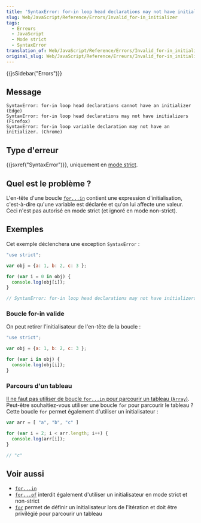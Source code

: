 ```yaml
---
title: 'SyntaxError: for-in loop head declarations may not have initializers'
slug: Web/JavaScript/Reference/Errors/Invalid_for-in_initializer
tags:
  - Erreurs
  - JavaScript
  - Mode strict
  - SyntaxError
translation_of: Web/JavaScript/Reference/Errors/Invalid_for-in_initializer
original_slug: Web/JavaScript/Reference/Erreurs/Invalid_for-in_initializer
---
```

{{jsSidebar("Errors")}}

## Message

```
SyntaxError: for-in loop head declarations cannot have an initializer (Edge)
SyntaxError: for-in loop head declarations may not have initializers (Firefox)
SyntaxError: for-in loop variable declaration may not have an initializer. (Chrome)
```

## Type d'erreur

{{jsxref("SyntaxError")}}, uniquement en [mode strict](/fr/docs/Web/JavaScript/Reference/Strict_mode).

## Quel est le problème ?

L'en-tête d'une boucle [`for...in`](/fr/docs/Web/JavaScript/Reference/Instructions/for...in) contient une expression d'initialisation, c'est-à-dire qu'une variable est déclarée et qu'on lui affecte une valeur. Ceci n'est pas autorisé en mode strict (et ignoré en mode non-strict).

## Exemples

Cet exemple déclenchera une exception `SyntaxError` :

```js example-bad
"use strict";

var obj = {a: 1, b: 2, c: 3 };

for (var i = 0 in obj) {
  console.log(obj[i]);
}

// SyntaxError: for-in loop head declarations may not have initializers
```

### Boucle for-in valide

On peut retirer l'initialisateur de l'en-tête de la boucle :

```js example-good
"use strict";

var obj = {a: 1, b: 2, c: 3 };

for (var i in obj) {
  console.log(obj[i]);
}
```

### Parcours d'un tableau

[Il ne faut pas utiliser de boucle `for...in` pour parcourir un tableau (`Array`)](/fr/docs/Web/JavaScript/Reference/Instructions/for...in#Utiliser_for...in_et_parcourir_un_tableau). Peut-être souhaitiez-vous utiliser une boucle `for` pour parcourir le tableau ? Cette boucle `for` permet également d'utiliser un initialisateur :

```js example-good
var arr = [ "a", "b", "c" ]

for (var i = 2; i < arr.length; i++) {
  console.log(arr[i]);
}

// "c"
```

## Voir aussi

- [`for...in`](/fr/docs/Web/JavaScript/Reference/Instructions/for...in)
- [`for...of`](/fr/docs/Web/JavaScript/Reference/Instructions/for...of) interdit également d'utiliser un initialisateur en mode strict et non-strict
- [`for`](/fr/docs/Web/JavaScript/Reference/Instructions/for) permet de définir un initialisateur lors de l'itération et doit être privilégié pour parcourir un tableau
